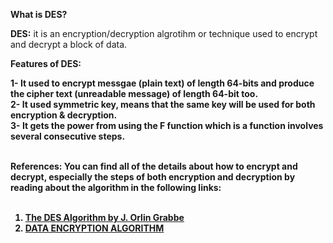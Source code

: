 <b>What is DES?</b> <br>

<b>DES:</b> it is an encryption/decryption algrotihm or technique used to encrypt and decrypt a block of data. <br><b>

**Features of DES:**
<br>

1- It used to encrypt messgae (plain text) of length 64-bits and produce the cipher text (unreadable message) of length 64-bit too.<br>
2- It used symmetric key, means that the same key will be used for both encryption & decryption. <br>
3- It gets the power from using the F function which is a function involves several consecutive steps.<br><br>

**References:** 
You can find all of the details about how to encrypt and decrypt, especially the steps of both encryption and decryption by reading about the algorithm in the following links:<br><br>

1. <a href="http://page.math.tu-berlin.de/~kant/teaching/hess/krypto-ws2006/des.htm">The DES Algorithm by J. Orlin Grabbe</a><br>
2. <a href="http://www.umsl.edu/~siegelj/information_theory/projects/des.netau.net/Dataencryptionalgorithm.html"> DATA ENCRYPTION ALGORITHM</a><br>
